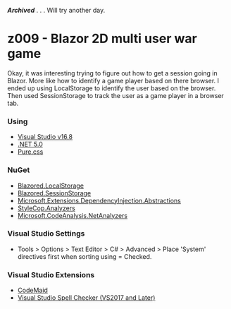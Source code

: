 **_Archived_** . . . Will try another day.

# z009 - Blazor 2D multi user war game

Okay, it was interesting trying to figure out how to get a session going in Blazor.  More like how to identify a game player based on there browser.   I ended up using LocalStorage to identify the user based on the browser.  Then used SessionStorage to track the user as a game player in a browser tab.

### Using

- [Visual Studio v16.8](https://visualstudio.microsoft.com/vs/preview)
- [.NET 5.0](https://dotnet.microsoft.com/download/dotnet/5.0)
- [Pure.css](https://purecss.io/)

### NuGet

- [Blazored.LocalStorage](https://www.nuget.org/packages/Blazored.LocalStorage)
- [Blazored.SessionStorage](https://www.nuget.org/packages/Blazored.SessionStorage)
- [Microsoft.Extensions.DependencyInjection.Abstractions](https://www.nuget.org/packages/Microsoft.Extensions.DependencyInjection.Abstractions)
- [StyleCop.Analyzers](https://www.nuget.org/packages/StyleCop.Analyzers)
- [Microsoft.CodeAnalysis.NetAnalyzers](https://www.nuget.org/packages/Microsoft.CodeAnalysis.NetAnalyzers)

### Visual Studio Settings

- Tools > Options > Text Editor > C# > Advanced > Place 'System' directives first when sorting using = Checked.

### Visual Studio Extensions

- [CodeMaid](https://marketplace.visualstudio.com/items?itemName=SteveCadwallader.CodeMaid)
- [Visual Studio Spell Checker (VS2017 and Later)](https://marketplace.visualstudio.com/items?itemName=EWoodruff.VisualStudioSpellCheckerVS2017andLater)
